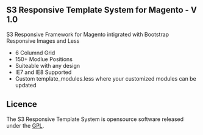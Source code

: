 ## S3 Responsive Template System for Magento - V 1.0

S3 Responsive Framework for Magento intigrated with Bootstrap Responsive Images and Less
 - 6 Columnd Grid
 - 150+ Modlue Positions
 - Suiteable with any design
 - IE7 and IE8 Supported
 - Custom template_modules.less where your customized modules can be updated

## Licence

The S3 Responsive Template System is opensource software released under the [GPL](http://www.gnu.org/licenses/gpl-2.0.txt).